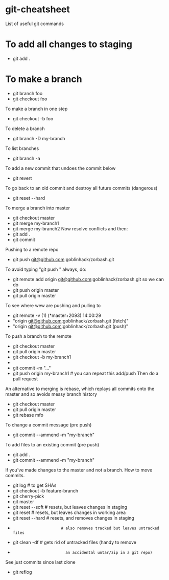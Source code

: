 # git-cheatsheet
List of useful git commands

# To add all changes to staging
-   git add .

# To make a branch
-   git branch foo
-   git checkout foo

To make a branch in one step
-   git checkout -b foo

To delete a branch
-   git branch -D my-branch

To list branches
-   git branch -a

To add a new commit that undoes the commit below
-   git revert <sha>

To go back to an old commit and destroy all future commits (dangerous)
-   git reset <sha> --hard

To merge a branch into master
-   git checkout master
-   git merge my-branch1
-   git merge my-branch2
Now resolve conflicts and then:
-   git add .
-   git commit

Pushing to a remote repo
- git push git@github.com:goblinhack/zorbash.git <which-branch>

To avoid typing "git push <destination> <which-branch>" always, do:
-   git remote add origin git@github.com:goblinhack/zorbash.git
so we can do
-   git push origin master
-   git pull origin master

To see where wew are pushing and pulling to
-   git remote -v                                                                                                  (1) (*master+2093) 14:00:29
-   "origin  git@github.com:goblinhack/zorbash.git (fetch)"
-   "origin  git@github.com:goblinhack/zorbash.git (push)"

To push a branch to the remote
-   git checkout master
-   git pull origin master
-   git checkout -b my-branch1
-   <do stuff>
-   git commit -m "..."
-   git push origin my-branch1 # you can repeat this add/push
Then do a pull request

An alternative to merging is rebase, which replays all commits onto the master and so avoids messy branch history
-   git checkout master
-   git pull origin master
-   git rebase mfo

To change a commit message (pre push)
-   git commit --ammend -m "my-branch"

To add files to an existing commit (pre push)
-   git add .
-   git commit --ammend -m "my-branch"

If you've made changes to the master and not a branch. How to move commits.
-   git log # to get SHAs
-   git checkout -b feature-branch
-   git cherry-pick <SHA>
-   git master
-   git reset --soft <SHA> # resets, but leaves  changes in staging
-   git reset        <SHA> # resets, but leaves  changes in working area
-   git reset --hard <SHA> # resets, and removes changes in staging
-                          # also removes tracked but leaves untracked files
-   git clean -df          # gets rid of untracked files (handy to remove
-                            an accidental untar/zip in a git repo)

See just commits since last clone
-   git reflog
